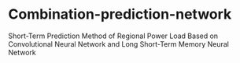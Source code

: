 # Combination-prediction-network
Short-Term Prediction Method of Regional Power Load Based on Convolutional Neural Network and Long Short-Term Memory Neural Network
